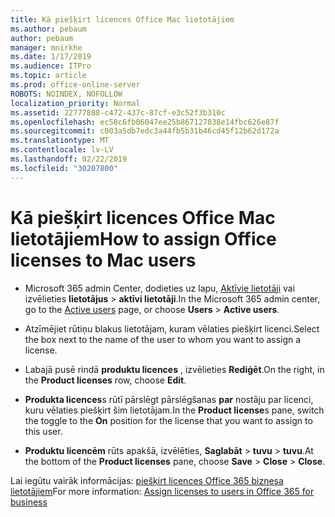 ```yaml
---
title: Kā piešķirt licences Office Mac lietotājiem
ms.author: pebaum
author: pebaum
manager: mnirkhe
ms.date: 1/17/2019
ms.audience: ITPro
ms.topic: article
ms.prod: office-online-server
ROBOTS: NOINDEX, NOFOLLOW
localization_priority: Normal
ms.assetid: 22777888-c472-437c-87cf-e3c52f3b310c
ms.openlocfilehash: ec58c6fb06047ee25b867127838e14fbc626e87f
ms.sourcegitcommit: c003a5db7edc3a44fb5b31b46cd45f12b62d172a
ms.translationtype: MT
ms.contentlocale: lv-LV
ms.lasthandoff: 02/22/2019
ms.locfileid: "30207800"
---
```

# <a name="how-to-assign-office-licenses-to-mac-users"></a><span data-ttu-id="41761-102">Kā piešķirt licences Office Mac lietotājiem</span><span class="sxs-lookup"><span data-stu-id="41761-102">How to assign Office licenses to Mac users</span></span>

- <span data-ttu-id="41761-103">Microsoft 365 admin Center, dodieties uz lapu, [Aktīvie lietotāji](https://go.microsoft.com/fwlink/p/?linkid=834822) vai izvēlieties **lietotājus** \> **aktīvi lietotāji**.</span><span class="sxs-lookup"><span data-stu-id="41761-103">In the Microsoft 365 admin center, go to the [Active users](https://go.microsoft.com/fwlink/p/?linkid=834822) page, or choose **Users** \> **Active users**.</span></span>
    
- <span data-ttu-id="41761-104">Atzīmējiet rūtiņu blakus lietotājam, kuram vēlaties piešķirt licenci.</span><span class="sxs-lookup"><span data-stu-id="41761-104">Select the box next to the name of the user to whom you want to assign a license.</span></span>
    
- <span data-ttu-id="41761-105">Labajā pusē rindā **produktu licences** , izvēlieties **Rediģēt**.</span><span class="sxs-lookup"><span data-stu-id="41761-105">On the right, in the **Product licenses** row, choose **Edit**.</span></span>
    
- <span data-ttu-id="41761-106">**Produkta licences**s rūtī pārslēgt pārslēgšanas **par** nostāju par licenci, kuru vēlaties piešķirt šim lietotājam.</span><span class="sxs-lookup"><span data-stu-id="41761-106">In the **Product license**s pane, switch the toggle to the **On** position for the license that you want to assign to this user.</span></span> 
    
- <span data-ttu-id="41761-107">**Produktu licencēm** rūts apakšā, izvēlēties, **Saglabāt** \> **tuvu** \> **tuvu**.</span><span class="sxs-lookup"><span data-stu-id="41761-107">At the bottom of the **Product licenses** pane, choose **Save** \> **Close** \> **Close**.</span></span>
    
<span data-ttu-id="41761-108">Lai iegūtu vairāk informācijas: [piešķirt licences Office 365 biznesa lietotājiem](https://docs.microsoft.com/office365/admin/subscriptions-and-billing/assign-licenses-to-users)</span><span class="sxs-lookup"><span data-stu-id="41761-108">For more information: [Assign licenses to users in Office 365 for business](https://docs.microsoft.com/office365/admin/subscriptions-and-billing/assign-licenses-to-users)</span></span>
  

